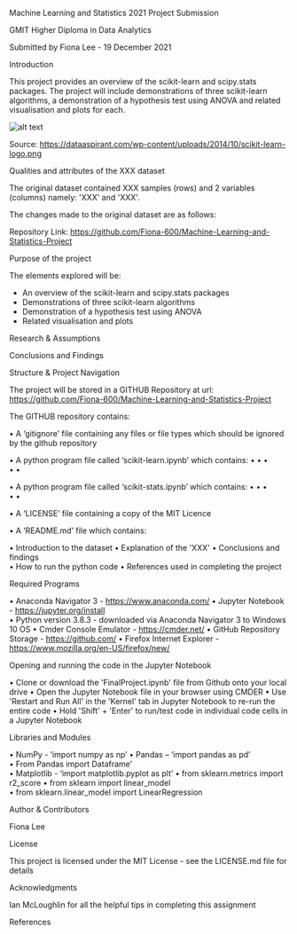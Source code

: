   
Machine Learning and Statistics 2021 Project Submission

GMIT Higher Diploma in Data Analytics

Submitted by Fiona Lee - 19 December 2021

Introduction

This project provides an overview of the scikit-learn and scipy.stats packages.  The project will include demonstrations of three scikit-learn algorithms, a demonstration of a hypothesis test using ANOVA and related visualisation and plots for each.


![alt text](https://www.bing.com/images/search?view=detailV2&ccid=7xn0jx3L&id=3E7F03F8776CFACBE045DC046CEBC57CF7801FCE&thid=OIP.7xn0jx3Lh46WEZYJxDKSKAHaCp&mediaurl=https%3a%2f%2fth.bing.com%2fth%2fid%2fR.ef19f48f1dcb878e96119609c4329228%3frik%3dzh%252bA93zF62wE3A%26riu%3dhttp%253a%252f%252fdataaspirant.com%252fwp-content%252fuploads%252f2014%252f10%252fscikit-learn-logo.png%26ehk%3dqnwrznWmvsdopTN4rjtE%252bbeJEyuNb%252bA%252f185UKrIKhH0%253d%26risl%3d%26pid%3dImgRaw%26r%3d0&exph=202&expw=566&q=scikit-learn&simid=608006423978468045&FORM=IRPRST&ck=FC29F5E943992649D40BF2A5A773626B&selectedIndex=10&ajaxhist=0&ajaxserp=0)

Source: https://dataaspirant.com/wp-content/uploads/2014/10/scikit-learn-logo.png

Qualities and attributes of the XXX dataset

The original dataset contained XXX samples (rows) and 2 variables (columns) namely: 'XXX' and 'XXX'.

The changes made to the original dataset are as follows:



Repository Link: https://github.com/Fiona-600/Machine-Learning-and-Statistics-Project


Purpose of the project

The elements explored will be:

- An overview of the scikit-learn and scipy.stats packages 
- Demonstrations of three scikit-learn algorithms
- Demonstration of a hypothesis test using ANOVA
- Related visualisation and plots 


Research & Assumptions




Conclusions and Findings



Structure & Project Navigation

The project will be stored in a GITHUB Repository at url: https://github.com/Fiona-600/Machine-Learning-and-Statistics-Project

The GITHUB repository contains:

• A ‘gitignore’ file containing any files or file types which should be ignored by the github repository

• A python program file called ‘scikit-learn.ipynb’ which contains:
  •
  •
  •   
  •
  •
  
• A python program file called ‘scikit-stats.ipynb’ which contains:
  •
  •
  •   
  •
  •  
  
• A ‘LICENSE’ file containing a copy of the MIT Licence

• A ‘README.md’ file which contains:

  •	Introduction to the dataset 
  •	Explanation of the 'XXX' 
  •	Conclusions and findings        
  •	How to run the python code
  •	References used in completing the project
  
  

Required Programs

•	Anaconda Navigator 3 - https://www.anaconda.com/
•	Jupyter Notebook - https://jupyter.org/install  
•	Python version 3.8.3 - downloaded via Anaconda Navigator 3 to Windows 10 OS
•	Cmder Console Emulator - https://cmder.net/
•	GitHub Repository Storage - https://github.com/
•	Firefox Internet Explorer - https://www.mozilla.org/en-US/firefox/new/


Opening and running the code in the Jupyter Notebook

•	Clone or download the 'FinalProject.ipynb' file from Github onto your local drive
•	Open the Jupyter Notebook file in your browser using CMDER
•	Use 'Restart and Run All' in the 'Kernel' tab in Jupyter Notebook to re-run the entire code
•	Hold 'Shift' + 'Enter' to run/test code in individual code cells in a Jupyter Notebook


Libraries and Modules

•	NumPy - ‘import numpy as np’
•	Pandas – ‘import pandas as pd’   
•	From Pandas import Dataframe’       
•	Matplotlib - ‘import matplotlib.pyplot as plt’
•	from sklearn.metrics import r2_score 
•	from sklearn import linear_model  
•	from sklearn.linear_model import LinearRegression  


Author & Contributors

Fiona Lee

License

This project is licensed under the MIT License - see the LICENSE.md file for details

Acknowledgments

Ian McLoughlin for all the helpful tips in completing this assignment

References


